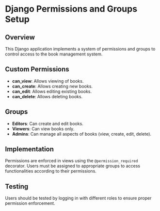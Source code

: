 # Django Permissions and Groups Setup

## Overview
This Django application implements a system of permissions and groups to control access to the book management system.

## Custom Permissions
- **can_view**: Allows viewing of books.
- **can_create**: Allows creating new books.
- **can_edit**: Allows editing existing books.
- **can_delete**: Allows deleting books.

## Groups
- **Editors**: Can create and edit books.
- **Viewers**: Can view books only.
- **Admins**: Can manage all aspects of books (view, create, edit, delete).

## Implementation
Permissions are enforced in views using the `@permission_required` decorator. Users must be assigned to appropriate groups to access functionalities according to their permissions.

## Testing
Users should be tested by logging in with different roles to ensure proper permission enforcement.

